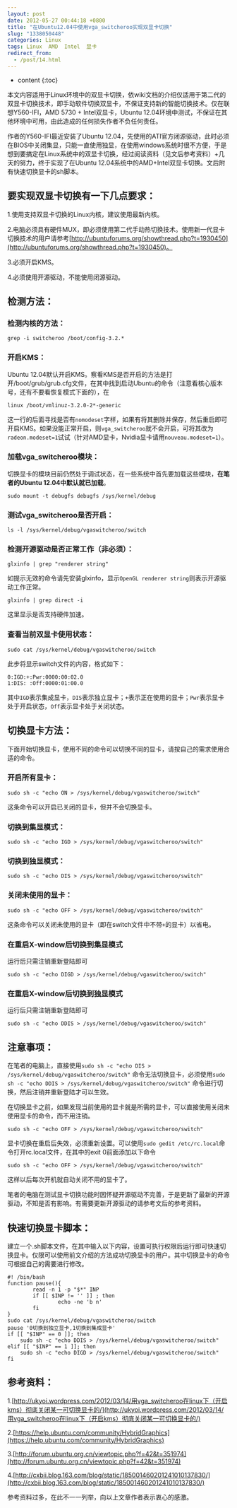 ```yaml
---
layout: post
date: 2012-05-27 00:44:18 +0800
title: "在Ubuntu12.04中使用vga_switcheroo实现双显卡切换"
slug: "1338050448"
categories: Linux
tags: Linux  AMD  Intel  显卡
redirect_from:
  - /post/14.html
---
```

* content
{:toc}

本文内容适用于Linux环境中的双显卡切换，依wiki文档的介绍仅适用于第二代的双显卡切换技术，即手动软件切换双显卡，不保证支持新的智能切换技术。仅在联想Y560-IFI，AMD 5730 + Intel双显卡，Ubuntu 12.04环境中测试，不保证在其他环境中可用，由此造成的任何损失作者不负任何责任。
<!--more-->

作者的Y560-IFI最近安装了Ubuntu 12.04，先使用的ATI官方闭源驱动，此时必须在BIOS中关闭集显，只能一直使用独显，在使用windows系统时很不方便，于是想到要搞定在Linux系统中的双显卡切换，经过阅读资料（见文后参考资料）+几天的努力，终于实现了在Ubuntu 12.04系统中的AMD+Intel双显卡切换。文后附有快速切换显卡的sh脚本。

## 要实现双显卡切换有一下几点要求：
1.使用支持双显卡切换的Linux内核，建议使用最新内核。

2.电脑必须具有硬件MUX，即必须使用第二代手动热切换技术。使用新一代显卡切换技术的用户请参考[http://ubuntuforums.org/showthread.php?t=1930450](http://ubuntuforums.org/showthread.php?t=1930450)。

3.必须开启KMS。

4.必须使用开源驱动，不能使用闭源驱动。

## 检测方法：
### 检测内核的方法：
```Shell
grep -i switcheroo /boot/config-3.2.*
```
### 开启KMS：
Ubuntu 12.04默认开启KMS。察看KMS是否开启的方法是打开/boot/grub/grub.cfg文件，在其中找到启动Ubuntu的命令（注意看核心版本号，还有不要看恢复模式下面的），在

```Shell
linux /boot/vmlinuz-3.2.0-2*-generic
```
这一行的后面寻找是否有`nomodeset`字样，如果有将其删除并保存，然后重启即可开启KMS。如果没能正常开启，则`vga_switcheroo`就不会开启，可将其改为`radeon.modeset=1`试试（针对AMD显卡，Nvidia显卡请用`nouveau.modeset=1`）。

### 加载vga_switcheroo模块：
切换显卡的模块目前仍然处于调试状态，在一些系统中首先要加载这些模块，**在笔者的Ubuntu 12.04中默认就已加载**。

```Shell
sudo mount -t debugfs debugfs /sys/kernel/debug
```
### 测试vga_switcheroo是否开启：
```Shell
ls -l /sys/kernel/debug/vgaswitcheroo/switch
```
### 检测开源驱动是否正常工作（非必须）：
```Shell
glxinfo | grep "renderer string"
```
 如提示无效的命令请先安装glxinfo，显示`OpenGL renderer string`则表示开源驱动工作正常。

```Shell
glxinfo | grep direct -i
```
 这里显示是否支持硬件加速。

### 查看当前双显卡使用状态：
```Shell
sudo cat /sys/kernel/debug/vgaswitcheroo/switch
```
此步将显示switch文件的内容，格式如下：

```Shell
0:IGD:+:Pwr:0000:00:02.0
1:DIS: :Off:0000:01:00.0
```
其中`IGD`表示集成显卡，`DIS`表示独立显卡；`+`表示正在使用的显卡；`Pwr`表示显卡处于开启状态，`Off`表示显卡处于关闭状态。

## 切换显卡方法：
下面开始切换显卡，使用不同的命令可以切换不同的显卡，请按自己的需求使用合适的命令。
### 开启所有显卡：
```Shell
sudo sh -c "echo ON > /sys/kernel/debug/vgaswitcheroo/switch"
```
这条命令可以开启已关闭的显卡，但并不会切换显卡。

### 切换到集显模式：
```Shell
sudo sh -c "echo IGD > /sys/kernel/debug/vgaswitcheroo/switch"
```
### 切换到独显模式：
```Shell
sudo sh -c "echo DIS > /sys/kernel/debug/vgaswitcheroo/switch"
```
### 关闭未使用的显卡：
```Shell
sudo sh -c "echo OFF > /sys/kernel/debug/vgaswitcheroo/switch"
```
这条命令可以关闭未使用的显卡（即在switch文件中不带`+`的显卡）以省电。

### 在重启X-window后切换到集显模式
运行后只需注销重新登陆即可
```Shell
sudo sh -c "echo DIGD > /sys/kernel/debug/vgaswitcheroo/switch"
```
### 在重启X-window后切换到独显模式
运行后只需注销重新登陆即可
```Shell
sudo sh -c "echo DDIS > /sys/kernel/debug/vgaswitcheroo/switch"
```
## 注意事项：
在笔者的电脑上，直接使用`sudo sh -c "echo DIS > /sys/kernel/debug/vgaswitcheroo/switch"`
命令无法切换显卡，必须使用`sudo sh -c "echo DDIS > /sys/kernel/debug/vgaswitcheroo/switch"`
命令进行切换，然后注销并重新登陆才可以生效。

在切换显卡之前，如果发现当前使用的显卡就是所需的显卡，可以直接使用关闭未使用显卡的命令，而不用注销。
```Shell
sudo sh -c "echo OFF > /sys/kernel/debug/vgaswitcheroo/switch"
```

显卡切换在重启后失效，必须重新设置。可以使用`sudo gedit /etc/rc.local`命令打开rc.local文件，在其中的exit 0前面添加以下命令
```Shell
sudo sh -c "echo OFF > /sys/kernel/debug/vgaswitcheroo/switch"
```
这样以后每次开机就自动关闭不用的显卡了。

笔者的电脑在测试显卡切换功能时因怀疑开源驱动不完善，于是更新了最新的开源驱动，不知是否有影响。有需要更新开源驱动的请参考文后的参考资料。

## 快速切换显卡脚本：
建立一个.sh脚本文件，在其中输入以下内容，设置可执行权限后运行即可快速切换显卡。仅限可以使用前文介绍的方法成功切换显卡的用户。其中切换显卡的命令可根据自己的需要进行修改。
```Shell
#! /bin/bash
function pause(){
        read -n 1 -p "$*" INP
        if [[ $INP != '' ]] ; then
                echo -ne 'b n'
        fi
}
sudo cat /sys/kernel/debug/vgaswitcheroo/switch
pause '0切换到独立显卡,1切换到集成显卡'
if [[ "$INP" == 0 ]]; then
    sudo sh -c "echo DDIS > /sys/kernel/debug/vgaswitcheroo/switch"
elif [[ "$INP" == 1 ]]; then
    sudo sh -c "echo DIGD > /sys/kernel/debug/vgaswitcheroo/switch"
fi
```
## 参考资料：
1.[http://ukyoi.wordpress.com/2012/03/14/用vga_switcheroo在linux下（开启kms）彻底关闭某一可切换显卡的/](http://ukyoi.wordpress.com/2012/03/14/用vga_switcheroo在linux下（开启kms）彻底关闭某一可切换显卡的/)

2.[https://help.ubuntu.com/community/HybridGraphics](https://help.ubuntu.com/community/HybridGraphics)

3.[http://forum.ubuntu.org.cn/viewtopic.php?f=42&t=351974](http://forum.ubuntu.org.cn/viewtopic.php?f=42&t=351974)

4.[http://cxbii.blog.163.com/blog/static/185001460201241010137830/](http://cxbii.blog.163.com/blog/static/185001460201241010137830/)

参考资料过多，在此不一一列举，向以上文章作者表示衷心的感激。

